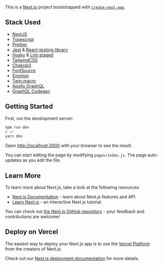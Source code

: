 This is a [Next.js](https://nextjs.org/) project bootstrapped with [`create-next-app`](https://github.com/vercel/next.js/tree/canary/packages/create-next-app).

## Stack Used

- [NextJS](https://nextjs.org/)
- [Typescript](https://www.typescriptlang.org/)
- [Prettier](https://prettier.io/)
- [Jest](https://jestjs.io/) & [React-testing-library](https://testing-library.com/docs/react-testing-library/intro/)
- [Husky](https://typicode.github.io/husky/#/) & [Lint-staged](https://github.com/okonet/lint-staged)
- [TailwindCSS](https://tailwindcss.com/)
- [ChakraUI](https://chakra-ui.com/)
- [FontSource](https://fontsource.org/)
- [Emotion](https://emotion.sh/)
- [Twin.macro](https://github.com/ben-rogerson/twin.macro)
- [Apollo GraphQL](https://www.apollographql.com/)
- [GraphQL Codegen](https://www.graphql-code-generator.com/)

## Getting Started

First, run the development server:

```bash
npm run dev
# or
yarn dev
```

Open [http://localhost:3000](http://localhost:3000) with your browser to see the result.

You can start editing the page by modifying `pages/index.js`. The page auto-updates as you edit the file.

## Learn More

To learn more about Next.js, take a look at the following resources:

- [Next.js Documentation](https://nextjs.org/docs) - learn about Next.js features and API.
- [Learn Next.js](https://nextjs.org/learn) - an interactive Next.js tutorial.

You can check out [the Next.js GitHub repository](https://github.com/vercel/next.js/) - your feedback and contributions are welcome!

## Deploy on Vercel

The easiest way to deploy your Next.js app is to use the [Vercel Platform](https://vercel.com/new?utm_medium=default-template&filter=next.js&utm_source=create-next-app&utm_campaign=create-next-app-readme) from the creators of Next.js.

Check out our [Next.js deployment documentation](https://nextjs.org/docs/deployment) for more details.
